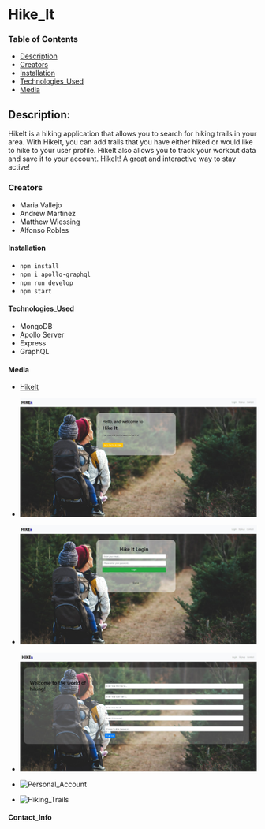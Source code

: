 # Hike_It

### Table of Contents

- [Description](#description)
- [Creators](#creators)
- [Installation](#installation)
- [Technologies_Used](#technologies_used)
- [Media](#media)

## Description:

HikeIt is a hiking application that allows you to search for hiking trails in your area. With HikeIt, you can add trails that you have either hiked or would like to hike to your user profile. HikeIt also allows you to track your workout data and save it to your account. HikeIt! A great and interactive way to stay active!

### Creators

- Maria Vallejo
- Andrew Martinez
- Matthew Wiessing
- Alfonso Robles

#### Installation

- `npm install`
- `npm i apollo-graphql`
- `npm run develop`
- `npm start`

#### Technologies_Used

- MongoDB
- Apollo Server
- Express
- GraphQL

#### Media

- [HikeIt](https://hikeit2022.herokuapp.com/)

- ![Homepage](./client/public/assets/images/HomePage.jpg)
- ![Login](./client/public/assets/images/Login.jpg)
- ![Sign-up](./client/public/assets/images/SignUp.jpg)
- ![Personal_Account]()
- ![Hiking_Trails]()

#### Contact_Info
